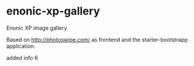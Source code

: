 # enonic-xp-gallery
Enonic XP image gallery

Based on http://photoswipe.com/ as frontend and the starter-bootstrapp application.


added info
6
